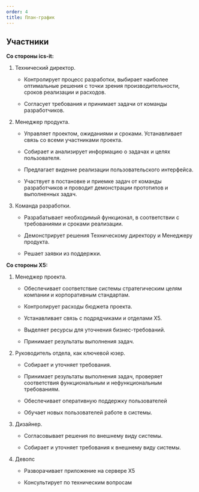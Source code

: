 ```yaml
---
order: 4
title: План-график
---
```


## Участники

**Со стороны ics-it:**

1. Технический директор.

   -  Контролирует процесс разработки, выбирает наиболее оптимальные решения с точки зрения производительности, сроков реализации и расходов.

   -  Согласует требования и принимает задачи от команды разработчиков.

2. Менеджер продукта.

   -  Управляет проектом, ожиданиями и сроками. Устанавливает связь со всеми участниками проекта.

   -  Собирает и анализирует информацию о задачах и целях пользователя.

   -  Предлагает видение реализации пользовательского интерфейса.

   -  Участвует в постановке и приемке задач от команды разработчиков и проводит демонстрации прототипов и выполненных задач.

3. Команда разработки.

   -  Разрабатывает необходимый функционал, в соответствии с требованиями и сроками реализации.

   -  Демонстрирует решения Техническому директору и Менеджеру продукта.

   -  Решает заявки из поддержки.

**Со стороны Х5:**

1. Менеджер проекта.

   -  Обеспечивает соответствие системы стратегическим целям компании и корпоративным стандартам.

   -  Контролирует расходы бюджета проекта.

   -  Устанавливает связь с подрядчиками и отделами Х5.

   -  Выделяет ресурсы для уточнения бизнес-требований.

   -  Принимает результаты выполнения задач.

2. Руководитель отдела, как ключевой юзер.

   -  Собирает и уточняет требования.

   -  Принимает результаты выполнения задач, проверяет соответствия функциональным и нефункциональным требованиям.

   -  Обеспечивает оперативную поддержку пользователей

   -  Обучает новых пользователей работе в системы.

3. Дизайнер.

   -  Согласовывает решения по внешнему виду системы.

   -  Собирает и уточняет требования к внешнему виду системы.

4. Девопс

   -  Разворачивает приложение на сервере Х5

   -  Консультирует по техническим вопросам